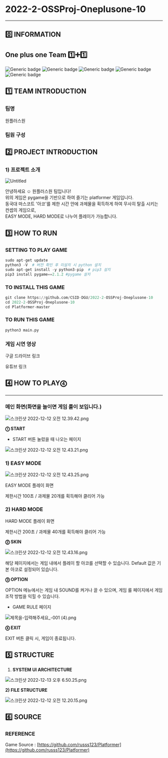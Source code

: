 # 2022-2-OSSProj-Oneplusone-10

---

## 0️⃣ INFORMATION
## One plus one Team 1️⃣➕1️⃣
![Generic badge](https://img.shields.io/badge/license-MIT-green.svg)
![Generic badge](https://img.shields.io/badge/OS-ubuntu-red.svg)
![Generic badge](https://img.shields.io/badge/IDE-VSCode-green.svg)
![Generic badge](https://img.shields.io/badge/python-3-blue.svg)
![Generic badge](https://img.shields.io/badge/pygame-2.1.2-yellow.svg)

## 1️⃣ TEAM INTRODUCTION


### 팀명

원플러스원

### **팀원 구성**

## 2️⃣ PROJECT INTRODUCTION


### 1) 프로젝트 소개

![Untitled](https://s3-us-west-2.amazonaws.com/secure.notion-static.com/562b0802-b29c-4948-b4b6-b90f97c8e236/Untitled.png)

안녕하세요 ☺️ 원플러스원 팀입니다!   
위의 게임은 pygame을 기반으로 하여 즐기는 platformer 게임입니다.  
동국대 마스코트 '아코'를 제한 시간 안에 과제물을 획득하게 하여 무사히 탈출 시키는 컨셉의 게임으로,  
EASY MODE, HARD MODE로 나누어 플레이가 가능합니다.  

## 3️⃣ HOW TO RUN


### **SETTING TO PLAY GAME**

```python
sudo apt-get update
python3 -V  # 버전 확인 후 미설치 시 python 설치
sudo apt-get install -y python3-pip  # pip3 설치
pip3 install pygame==2.1.2 #pygame 설치
```

### **TO INSTALL THIS GAME**

```python
git clone https://github.com/CSID-DGU/2022-2-OSSProj-Oneplusone-10
cd 2022-2-OSSProj-Oneplusone-10
cd Platformer-master
```

### **TO RUN THIS GAME**

```python
python3 main.py
```

### 게임 시연 영상

구글 드라이브 링크

유튜브 링크

## 4️⃣ HOW TO PLAY⓸

---

### 메인 화면(화면을 늘이면 게임 룰이 보입니다.)

![스크린샷 2022-12-12 오전 12.39.42.png](https://s3-us-west-2.amazonaws.com/secure.notion-static.com/4d944027-9a33-4fd4-92a9-265e1af56af5/%E1%84%89%E1%85%B3%E1%84%8F%E1%85%B3%E1%84%85%E1%85%B5%E1%86%AB%E1%84%89%E1%85%A3%E1%86%BA_2022-12-12_%E1%84%8B%E1%85%A9%E1%84%8C%E1%85%A5%E1%86%AB_12.39.42.png)

**⓵ START**

- START 버튼 눌렀을 때 나오는 페이지

![스크린샷 2022-12-12 오전 12.43.21.png](https://s3-us-west-2.amazonaws.com/secure.notion-static.com/b7aff932-ccbc-4620-8569-7c5213307371/%E1%84%89%E1%85%B3%E1%84%8F%E1%85%B3%E1%84%85%E1%85%B5%E1%86%AB%E1%84%89%E1%85%A3%E1%86%BA_2022-12-12_%E1%84%8B%E1%85%A9%E1%84%8C%E1%85%A5%E1%86%AB_12.43.21.png)

### 1) EASY MODE

![스크린샷 2022-12-12 오전 12.43.25.png](https://s3-us-west-2.amazonaws.com/secure.notion-static.com/b9c34bee-02c4-47c8-a917-dfe81f97bb10/%E1%84%89%E1%85%B3%E1%84%8F%E1%85%B3%E1%84%85%E1%85%B5%E1%86%AB%E1%84%89%E1%85%A3%E1%86%BA_2022-12-12_%E1%84%8B%E1%85%A9%E1%84%8C%E1%85%A5%E1%86%AB_12.43.25.png)

EASY MODE 플레이 화면

제한시간 100초 / 과제물 20개를 획득해야 클리어 가능 

### 2) HARD MODE

HARD MODE 플레이 화면

제한시간 200초 / 과제물 40개를 획득해야 클리어 가능

**⓶ SKIN**

![스크린샷 2022-12-12 오전 12.43.16.png](https://s3-us-west-2.amazonaws.com/secure.notion-static.com/b0d46408-aced-42ce-9227-6fa449f2e478/%E1%84%89%E1%85%B3%E1%84%8F%E1%85%B3%E1%84%85%E1%85%B5%E1%86%AB%E1%84%89%E1%85%A3%E1%86%BA_2022-12-12_%E1%84%8B%E1%85%A9%E1%84%8C%E1%85%A5%E1%86%AB_12.43.16.png)

해당 페이지에서는 게임 내에서 플레이 할 아코를 선택할 수 있습니다. Default 값은 기본 아코로 설정되어 있습니다.

**⓷ OPTION**

OPTION 메뉴에서는 게임 내 SOUND를 켜거나 끌 수 있으며, 게임 룰 페이지에서 게임 조작 방법을 익힐 수 있습니다.

- GAME RULE 페이지

![제목을-입력해주세요_-001 (4).png](https://s3-us-west-2.amazonaws.com/secure.notion-static.com/60ec0b62-7a56-4013-98f1-d68d72011766/%E1%84%8C%E1%85%A6%E1%84%86%E1%85%A9%E1%86%A8%E1%84%8B%E1%85%B3%E1%86%AF-%E1%84%8B%E1%85%B5%E1%86%B8%E1%84%85%E1%85%A7%E1%86%A8%E1%84%92%E1%85%A2%E1%84%8C%E1%85%AE%E1%84%89%E1%85%A6%E1%84%8B%E1%85%AD_-001_(4).png)

**⓸ EXIT**

EXIT 버튼 클릭 시, 게임이 종료됩니다.

## 5️⃣ **STRUCTURE**


1) **SYSTEM UI ARCHITECTURE**

![스크린샷 2022-12-13 오후 6.50.25.png](https://s3-us-west-2.amazonaws.com/secure.notion-static.com/3042f008-1b9f-4aae-94ec-6776046df152/%E1%84%89%E1%85%B3%E1%84%8F%E1%85%B3%E1%84%85%E1%85%B5%E1%86%AB%E1%84%89%E1%85%A3%E1%86%BA_2022-12-13_%E1%84%8B%E1%85%A9%E1%84%92%E1%85%AE_6.50.25.png)

**2) FILE STRUCTURE**

![스크린샷 2022-12-12 오전 12.20.15.png](https://s3-us-west-2.amazonaws.com/secure.notion-static.com/cb1db14e-7e97-4682-be32-828e38632ed5/%E1%84%89%E1%85%B3%E1%84%8F%E1%85%B3%E1%84%85%E1%85%B5%E1%86%AB%E1%84%89%E1%85%A3%E1%86%BA_2022-12-12_%E1%84%8B%E1%85%A9%E1%84%8C%E1%85%A5%E1%86%AB_12.20.15.png)

## 6️⃣ **SOURCE**


### REFERENCE

Game Source : [https://github.com/russs123/Platformer](https://github.com/russs123/Platformer)
